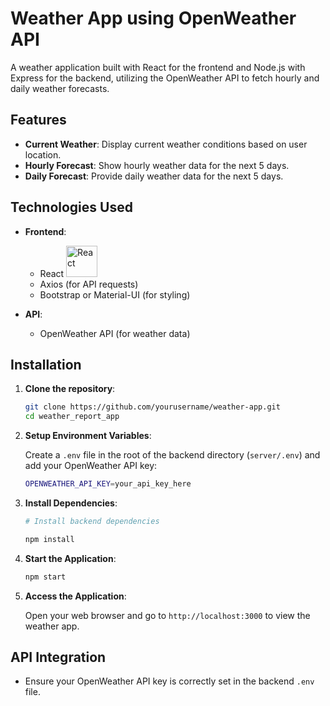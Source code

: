 
# Weather App using OpenWeather API

A weather application built with React for the frontend and Node.js with Express for the backend, utilizing the OpenWeather API to fetch hourly and daily weather forecasts.

## Features

- **Current Weather**: Display current weather conditions based on user location.
- **Hourly Forecast**: Show hourly weather data for the next 5 days.
- **Daily Forecast**: Provide daily weather data for the next 5 days.

## Technologies Used

- **Frontend**:
  - React <img src="https://upload.wikimedia.org/wikipedia/commons/thumb/a/a7/React-icon.svg/1200px-React-icon.svg.png" alt="React" width="50">
  - Axios (for API requests)
  - Bootstrap or Material-UI (for styling)

- **API**:
  - OpenWeather API (for weather data)

## Installation

1. **Clone the repository**:

   ```bash
   git clone https://github.com/yourusername/weather-app.git
   cd weather_report_app
   ```

2. **Setup Environment Variables**:

   Create a `.env` file in the root of the backend directory (`server/.env`) and add your OpenWeather API key:

   ```bash
   OPENWEATHER_API_KEY=your_api_key_here
   ```

3. **Install Dependencies**:

   ```bash
   # Install backend dependencies
   
   npm install

   ```

4. **Start the Application**:

   ```bash
   npm start

5. **Access the Application**:

   Open your web browser and go to `http://localhost:3000` to view the weather app.

## API Integration

- Ensure your OpenWeather API key is correctly set in the backend `.env` file.
